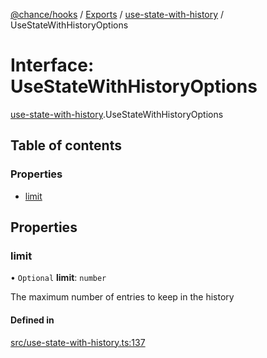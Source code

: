 [@chance/hooks](../README.md) / [Exports](../modules.md) / [use-state-with-history](../modules/use_state_with_history.md) / UseStateWithHistoryOptions

# Interface: UseStateWithHistoryOptions

[use-state-with-history](../modules/use_state_with_history.md).UseStateWithHistoryOptions

## Table of contents

### Properties

- [limit](use_state_with_history.UseStateWithHistoryOptions.md#limit)

## Properties

### limit

• `Optional` **limit**: `number`

The maximum number of entries to keep in the history

#### Defined in

[src/use-state-with-history.ts:137](https://github.com/chaance/hooks/blob/54553af/src/use-state-with-history.ts#L137)

